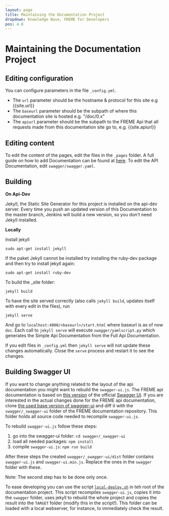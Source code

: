 ```yaml
---
layout: page
title: Maintaining the Documentation Project
dropdown: Knowledge Base, FREME for Developers
pos: 4.8
---
```


# Maintaining the Documentation Project

## Editing configuration


You can configure parameters in the file `_config.yml`.

* The `url` parameter should be the hostname & protocol for this site e.g {{site.url}}
* The `baseurl` parameter should be the subpath of where this documentation site is hosted e.g. "/doc/0.x"
* The `apiurl` parameter should be the subpath to the FREME Api that all requests made from this documentation site go to, e.g. {{site.apiurl}}



## Editing content

To edit the content of the pages, edit the files in the `_pages` folder. A full guide on how to add Documentation can be found at [here](how-to-add-documentation.html).
To edit the API Documentation, edit `swagger/swagger.yaml`.


## Building

**On Api-Dev**

Jekyll, the Static Site Generator for this project is installed on the api-dev server. Every time you push an updated version of this Documentation to the master branch, Jenkins will build a new version, so you don't need Jekyll installed.

**Locally**

Install jekyll

```
sudo apt-get install jekyll
```

If the paket Jekyll cannot be installed try installing the ruby-dev package and then try to install jekyll again:

```
sudo apt-get install ruby-dev
```



To build the _site folder:

```
jekyll build
```

To have the site served correctly (also calls `jekyll build`, updates itself with every edit in the files), run

```
jekyll serve
```

And go to `localhost:4000/<baseurl>/start.html` where baseurl is as of now `doc`.  Each call to `jekyll serve` will execute `swagger/yamlscript.py` which generates the Simple Api Documentation from the Full Api Documentation.

If you edit files in `_config.yml` then `jekyll serve` will not update these changes automatically. Close the `serve` process and restart it to see the changes.


## Building Swagger UI

If you want to change anything related to the layout of the api documentation you might want to rebuild the `swagger-ui.js`. The FREME api documentation is based on [this version](https://github.com/swagger-api/swagger-ui/tree/adc8920101ac9923bf07d7bd0d7086204d6d5503) of the official [Swagger UI](https://github.com/swagger-api/swagger-ui). If you are interested in the actual changes done for the FREME api documentation, clone [the used base version of swagger-ui](https://github.com/swagger-api/swagger-ui/tree/adc8920101ac9923bf07d7bd0d7086204d6d5503) and diff it with the `swagger/_swagger-ui` folder of the FREME documentation repository. This folder holds all source code needed to recompile `swagger-ui.js`.

To rebuild `swagger-ui.js` follow these steps:
1. go into the swagger-ui folder: `cd swagger/_swagger-ui`
2. load all needed packages: `npm install`
3. compile `swagger-ui.js`: `npm run build`

After these steps the created `swagger/_swagger-ui/dist` folder contains `swagger-ui.js` and `swagger-ui.min.js`. Replace the ones in the `swagger` folder with these.

Note: The second step has to be done only once.

To ease developing you can use the script [`local-deploy.sh`](https://github.com/freme-project/Documentation/blob/master/local-deploy.sh) in teh root of the documentation project. This script recompiles `swagger-ui.js`, copies it into the `swagger` folder, uses jekyll to rebuild the whole project and copies the result into the `TARGET` folder (modify this in the script!). This folder can be loaded with a local webserver, for instance, to immediately check the result.



